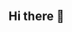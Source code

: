 ## Hi there 👋

<!--
**yananzh/yananzh** is a ✨ _special_ ✨ repository because its `README.md` (this file) appears on your GitHub profile.

Here are some ideas to get you started:

- 🔭 I’m currently working on Qujing Normal University
- 🌱 I’m currently learning Bioinformatics, Python, Algorithms 
-->

